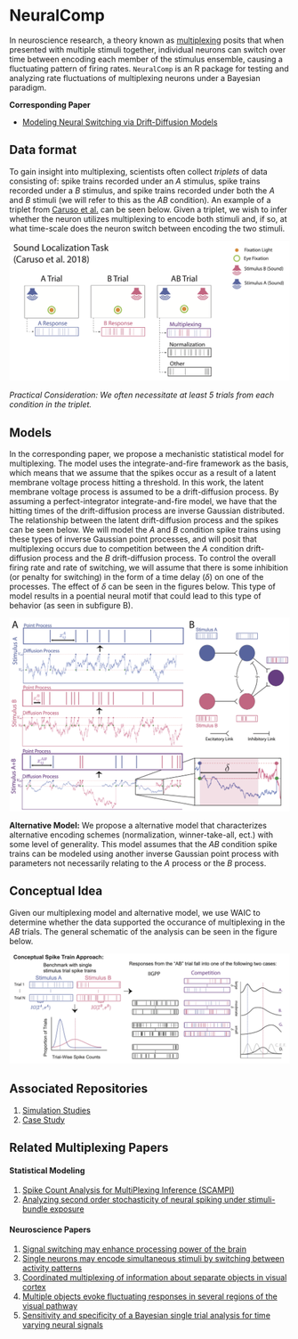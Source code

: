 # NeuralComp

In neuroscience research, a theory known as [multiplexing](https://www.cell.com/trends/cognitive-sciences/fulltext/S1364-6613(24)00103-7) posits that when presented with multiple stimuli together, individual neurons can switch over time between encoding each member of the stimulus ensemble, causing a fluctuating pattern of firing rates. `NeuralComp` is an R package for testing and analyzing rate fluctuations of multiplexing neurons under a Bayesian paradigm. 

**Corresponding Paper**
  - [Modeling Neural Switching via Drift-Diffusion Models](https://arxiv.org/abs/2410.00781)

## Data format

To gain insight into multiplexing, scientists often collect _triplets_ of data consisting of: spike trains recorded under an $A$ stimulus, spike trains recorded under a $B$ stimulus, and spike trains recorded under both the $A$ and $B$ stimuli (we will refer to this as the $AB$ condition). An example of a triplet from [Caruso et al.](https://www.nature.com/articles/s41467-018-05121-8) can be seen below. Given a triplet, we wish to infer whether the neuron utilizes multiplexing to encode both stimuli and, if so, at what time-scale does the neuron switch between encoding the two stimuli.

![Example of a triplet](images/Caruso_Task_Annotated.png)

_Practical Consideration: We often necessitate at least 5 trials from each condition in the triplet._

## Models
In the corresponding paper, we propose a mechanistic statistical model for multiplexing. The model uses the integrate-and-fire framework as the basis, which means that we assume that the spikes occur as a result of a latent membrane voltage process hitting a threshold. In this work, the latent membrane voltage process is assumed to be a drift-diffusion process. By assuming a perfect-integrator integrate-and-fire model, we have that the hitting times of the drift-diffusion process are inverse Gaussian distributed. The relationship between the latent drift-diffusion process and the spikes can be seen below. We will model the $A$ and $B$ condition spike trains using these types of inverse Gaussian point processes, and will posit that multiplexing occurs due to competition between the $A$ condition drift-diffusion process and the $B$ drift-diffusion process. To control the overall firing rate and rate of switching, we will assume that there is some inhibition (or penalty for switching) in the form of a time delay ($\delta$) on one of the processes. The effect of $\delta$ can be seen in the figures below. This type of model results in a poential neural motif that could lead to this type of behavior (as seen in subfigure B).

![**Subfigure A:** Visualization of how the latent drift-diffusion processes relate to the observed spike trains. **Subfigure B:** Potential neural motif that leads to this type of firing behavior](images/Drift_diffusion_point_process.png)

**Alternative Model:** We propose a alternative model that characterizes alternative encoding schemes (normalization, winner-take-all, ect.) with some level of generality. This model assumes that the $AB$ condition spike trains can be modeled using another inverse Gaussian point process with parameters not necessarily relating to the $A$ process or the $B$ process.

## Conceptual Idea
Given our multiplexing model and alternative model, we use WAIC to determine whether the data supported the occurance of multiplexing in the $AB$ trials. The general schematic of the analysis can be seen in the figure below.

![Conceptual diagram of the proposed analysis. This figure also illustrates how the spike train analysis relates to spike count approaches, which are often used in these settings.](images/Conceptual_Idea.png)



## Associated Repositories
  1. [Simulation Studies](https://github.com/ndmarco/NeuralComp_Sim_Study)
  2. [Case Study](https://github.com/ndmarco/NeuralComp_Case_Study)

## Related Multiplexing Papers
#### Statistical Modeling
  1. [Spike Count Analysis for MultiPlexing Inference (SCAMPI)](https://www.biorxiv.org/content/10.1101/2024.09.14.613077v1)
  2. [Analyzing second order stochasticity of neural spiking under stimuli-bundle exposure](https://pmc.ncbi.nlm.nih.gov/articles/PMC8373042)
#### Neuroscience Papers
  1. [Signal switching may enhance processing power of the brain](https://www.cell.com/trends/cognitive-sciences/fulltext/S1364-6613(24)00103-7)
  2. [Single neurons may encode simultaneous stimuli by switching between activity patterns](https://www.nature.com/articles/s41467-018-05121-8)
  3. [Coordinated multiplexing of information about separate objects in visual cortex](https://elifesciences.org/articles/76452)
  4. [Multiple objects evoke fluctuating responses in several regions of the visual pathway](https://elifesciences.org/articles/91129)
  5. [Sensitivity and specificity of a Bayesian single trial analysis for time varying neural signals](https://pmc.ncbi.nlm.nih.gov/articles/PMC8425354)
